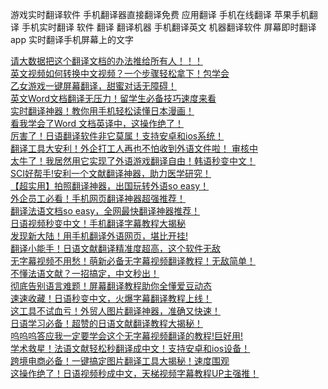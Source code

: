 游戏实时翻译软件
手机翻译器直接翻译免费
应用翻译
手机在线翻译
苹果手机翻译
手机实时翻译
软件 翻译
翻译机器
手机翻译英文
机器翻译软件
屏幕即时翻译app
实时翻译手机屏幕上的文字




[请大数据把这个翻译文档的办法推给所有人！！！](juejin.cn/post/7362841154432172044)<br>
[英文视频如何转换中文视频？一个步骤轻松拿下！包学会](juejin.cn/post/7365711904160006170)<br>
[乙女游戏一键屏幕翻译，甜蜜对话无障碍！](juejin.cn/post/7369453809973067815)<br>
[英文Word文档翻译无压力！留学生必备技巧速度来看](juejin.cn/post/7373162529818476563)<br>
[实时翻译神器！教你用手机轻松读懂日本漫画！](juejin.cn/post/7386243179279155240)<br>
[看我学会了Word 文档英译中，这操作绝了！](juejin.cn/post/7387966734618558473)<br>
[厉害了！日语翻译软件非它莫属！支持安卓和ios系统！](juejin.cn/post/7388818047752372278)<br>
[翻译工具大安利！外企打工人再也不怕收到外语文件啦！ 审核中](juejin.cn/post/7390631421309796362)<br>
[太牛了！我居然用它实现了外语游戏翻译自由！韩语秒变中文！](juejin.cn/post/7391705629000908819)<br>
[SCI好帮手!安利一个文献翻译神器，助力医学研究！](juejin.cn/post/7393185863605125183)<br>
[【超实用】拍照翻译神器，出国玩转外语so easy！](juejin.cn/post/7393978645071872051)<br>
[外企员工必看！手机网页翻译神器超强推荐！](juejin.cn/post/7395849559370760204)<br>
[翻译法语文档so easy，全网最快翻译神器推荐！](juejin.cn/post/7398352956712288294)<br>
[日语视频秒变中文！手机翻译字幕教程大揭秘](juejin.cn/post/7399235372406652991)<br>
[发现新大陆！用手机翻译外语网页，堪比开挂!](juejin.cn/post/7400732103153877018)<br>
[翻译小能手！日语文献翻译精准度超高，这个软件无敌](juejin.cn/post/7403359449451495433)<br>
[无字幕视频不用愁！萌新必备无字幕视频翻译教程！无敌简单！](juejin.cn/post/7404748015573516288)<br>
[不懂法语文献？一招搞定，中文秒出！](juejin.cn/post/7406992576514687014)<br>
[彻底告别语言难题！屏幕翻译教程助你全懂爱豆动态](juejin.cn/post/7408500328389689353)<br>
[速速收藏！日语秒变中文，火爆字幕翻译教程上线！](juejin.cn/post/7409503443004768271)<br>
[这工具不试血亏！外贸人图片翻译神器，准确又快速！](juejin.cn/post/7411211646913757225)<br>
[日语学习必备！超赞的日语文献翻译教程大揭秘！](https://www.163.com/dy/article/J9NOK6N005568XZV.html)<br>
[呜呜呜答应我一定要学会这个无字幕视频翻译的教程!巨好用!](https://m.163.com/dy/article/J9VI4A8A05568XZV.html?spss=adap_pc)<br>
[学术救星！法语文献轻松秒翻译成中文！支持安卓和ios设备！](https://www.163.com/dy/article/JAHG3CA505568XZV.html)<br>
[跨境电商必备！一键搞定图片翻译工具大揭秘！速度围观](https://www.163.com/dy/article/JBDOHKEH05568XZV.html)<br>
[这操作绝了！日语视频秒成中文，天梯视频字幕教程UP主强推！](https://www.163.com/dy/article/JB3CAFG005568XZV.html)<br>
